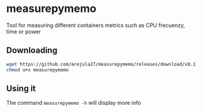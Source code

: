 # measurepymemo
Tool for measuring different containers metrics such as CPU frecuenzy, time or power
## Downloading 
```bash 
wget https://github.com/arejula27/measurepymemo/releases/download/v0.1.0/measurepymemo
chmod u+x measurepymemo
```
## Using it
The command ``` measurepymemo -h ``` will display more info

